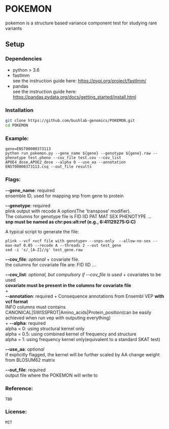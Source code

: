 # POKEMON
pokemon is a structure based variance component test for studying rare variants

## Setup
### Dependencies
- python > 3.6  
- fastlmm  
see the instruction guide here: https://pypi.org/project/fastlmm/
- pandas  
see the instruction guide here: https://pandas.pydata.org/docs/getting_started/install.html  

### Installation
```bash
git clone https://github.com/bushlab-genomics/POKEMON.git  
cd POKEMON 
```
### Example:
```
gene=ENST00000373113
python run_pokemon.py --gene_name ${gene} --genotype ${gene}.raw --phenotype test.pheno --cov_file test.cov --cov_list APOE4_dose,APOE2_dose --alpha 0 --use_aa --annotation ENST00000373113.csq --out_file results
```
### Flags:
**--gene_name**: required  
   ensemble ID, used for mapping snp from gene to protein  
   
**--genotype**: required  
   plink output with recode A option(The 'transpose' modifier).    
   The columns for genotype file is FID IID PAT MAT SEX PHENOTYPE <snp1> ... <snp2>    
   **snp must be named as chr:pos:alt:ref (e.g., 6:41129275:G:C)**
  
   A typical script to generate the file:
   ```
   plink --vcf <vcf file with genotype> --snps-only  --allow-no-sex --max-maf 0.05 --recode A --threads 2 --out test_gene
   sed -i 's/_[A-Z]//g' test_gene.raw
   ```
   
**--cov_file**:  *optional* 
+
    covariate file.  
    the columns for covariate file are: FID IID <cov1> ... <cov2>  
   
**--cov_list**: *optional, but compulsory if --cov_file is used* 
+
    covariates to be used  
    **covariate must be present in the columns for covariate file**  
+   
**--annotation**: required
+
    Consequence annotations from Ensembl VEP __with vcf format__  
    INFO columns must contains CANONICAL|SWISSPROT|Amino_acids|Protein_position(can be easily achieved when run vep with outputing everything)  
+
**--alpha**:  required  
    alpha = 0: using structural kernel only  
    alpha = 0.5: using combined kernel of frequency and structure  
    alpha = 1: using frequency kernel only(equivalent to a standard SKAT test)  

**--use_aa**: *optional*  
    if explicitly flagged, the kernel will be further scaled by AA change weight from BLOSUM62 matrix  
  
**--out_file**: required  
    output file where the POKEMON will write to  

### Reference:  
    TBD  

### License:  
    MIT  
